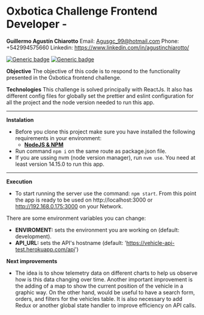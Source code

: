 # Oxbotica Challenge Frontend Developer -

**Guillermo Agustín Chiarotto**
Email: Agusgc_99@hotmail.com
Phone: +542994575660
Linkedin: https://www.linkedin.com/in/agustinchiarotto/

[![Generic badge](https://img.shields.io/badge/node->=v12.18.3-green.svg)](https://shields.io/)
[![Generic badge](https://img.shields.io/badge/npm-v6.14.8-green.svg)](https://shields.io/)

**Objective**
The objective of this code is to respond to the functionality presented in the Oxbotica frontend challenge.

**Technologies**
This challenge is solved principally with ReactJs. It also has different config files for globally set the prettier and eslint configuration for all the project and the node version needed to run this app.

---

**Instalation**

- Before you clone this project make sure you have installed the following requirements in your environment:
  - [**NodeJS & NPM**](https://nodejs.org/en/download/package-manager/)
- Run command `npm i` on the same route as package.json file.
- If you are ussing nvm (node version manager), run `nvm use`. You need at least version 14.15.0 to run this app.

---

**Execution**

- To start running the server use the command: `npm start`. From this point the app is ready to be used on http://localhost:3000 or http://192.168.0.175:3000 on your Network.

There are some environment variables you can change:

- **ENVIROMENT:** sets the environment you are working on (default: development).
- **API_URL:** sets the API's hostname (default: 'https://vehicle-api-test.herokuapp.com/api')

**Next improvements**

- The idea is to show telemetry data on different charts to help us observe how is this data changing over time. Another important improvement is the adding of a map to show the current position of the vehicle in a graphic way.
  On the other hand, would be useful to have a search form, orders, and filters for the vehicles table.
  It is also necessary to add Redux or another global state handler to improve efficiency on API calls.
